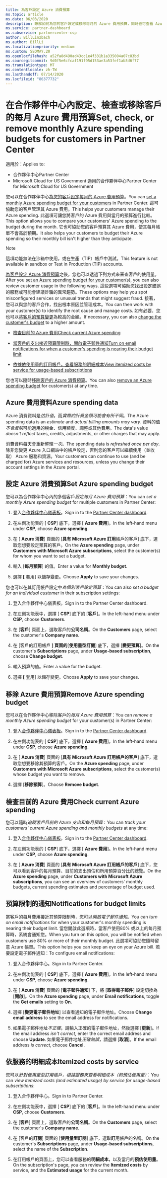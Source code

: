 ```yaml
---
title: 為客戶設定 Azure 消費預算
ms.topic: article
ms.date: 06/03/2020
description: 瞭解如何為您的客戶設定或移除每月的 Azure 費用預算，同時也可查看 Azure 費用資料並設定預算相關通知。
ms.service: partner-dashboard
ms.subservice: partnercenter-csp
author: BillLinzbach
ms.author: BillLi
ms.localizationpriority: medium
ms.custom: SEOMAY.20
ms.openlocfilehash: a52fa8d490ad43cc1e4f331b1a335004a07c83bd
ms.sourcegitcommit: 9d0f5e6cfcaf191f95d153ae3a53fef1ab3d6f77
ms.translationtype: MT
ms.contentlocale: zh-TW
ms.lasthandoff: 07/14/2020
ms.locfileid: "86377732"
---
```

# <a name="set-check-or-remove-monthly-azure-spending-budgets-for-customers-in-partner-center"></a><span data-ttu-id="c7dc7-103">在合作夥伴中心內設定、檢查或移除客戶的每月 Azure 費用預算</span><span class="sxs-lookup"><span data-stu-id="c7dc7-103">Set, check, or remove monthly Azure spending budgets for customers in Partner Center</span></span>

<span data-ttu-id="c7dc7-104">適用於︰</span><span class="sxs-lookup"><span data-stu-id="c7dc7-104">Applies to:</span></span>

- <span data-ttu-id="c7dc7-105">合作夥伴中心</span><span class="sxs-lookup"><span data-stu-id="c7dc7-105">Partner Center</span></span>
- <span data-ttu-id="c7dc7-106">Microsoft Cloud for US Government 適用的合作夥伴中心</span><span class="sxs-lookup"><span data-stu-id="c7dc7-106">Partner Center for Microsoft Cloud for US Government</span></span>

<span data-ttu-id="c7dc7-107">您可以在合作夥伴中心[為您的客戶設定每月的 Azure 費用預算](#set-azure-spending-budget)。</span><span class="sxs-lookup"><span data-stu-id="c7dc7-107">You can [set a monthly Azure spending budget for your customers](#set-azure-spending-budget) in Partner Center.</span></span> <span data-ttu-id="c7dc7-108">這可協助您的客戶管理其 Azure 費用。</span><span class="sxs-lookup"><span data-stu-id="c7dc7-108">This helps your customers manage their Azure spending.</span></span> <span data-ttu-id="c7dc7-109">此選項可讓您將客戶的 Azure 費用與當月的預算進行比較。</span><span class="sxs-lookup"><span data-stu-id="c7dc7-109">This option allows you to compare your customers' Azure spending to the budget during the month.</span></span> <span data-ttu-id="c7dc7-110">它也可協助您的客戶預算其 Azure 費用，使其每月帳單不會高於預期。</span><span class="sxs-lookup"><span data-stu-id="c7dc7-110">It also helps your customers to budget their Azure spending so their monthly bill isn't higher than they anticipate.</span></span>

> [!NOTE]  
> <span data-ttu-id="c7dc7-111">這項功能無法在沙箱中使用，或在生產（TIP）帳戶中測試。</span><span class="sxs-lookup"><span data-stu-id="c7dc7-111">This feature is not available in sandbox or Test in Production (TIP) accounts.</span></span>

<span data-ttu-id="c7dc7-112">[為客戶設定 Azure 消費預算](#set-azure-spending-budget)之後，您也可以透過下列方式來審查客戶的使用量。</span><span class="sxs-lookup"><span data-stu-id="c7dc7-112">After you [set an Azure spending budget for your customer(s)](#set-azure-spending-budget), you can also review customer usage in the following ways.</span></span> <span data-ttu-id="c7dc7-113">這些選項可協助您找出設定錯誤的服務或可能會建議詐騙的異常趨勢。</span><span class="sxs-lookup"><span data-stu-id="c7dc7-113">These options may help you spot misconfigured services or unusual trends that might suggest fraud.</span></span> <span data-ttu-id="c7dc7-114">接著，您可以與您的客戶合作，找出根本原因並管理成本。</span><span class="sxs-lookup"><span data-stu-id="c7dc7-114">You can then work with your customer(s) to identify the root cause and manage costs.</span></span> <span data-ttu-id="c7dc7-115">如有必要，您也可以[將客戶的預算變更](#set-azure-spending-budget)為較高的金額。</span><span class="sxs-lookup"><span data-stu-id="c7dc7-115">If necessary, you can also [change the customer's budget](#set-azure-spending-budget) to a higher amount.</span></span>

- [<span data-ttu-id="c7dc7-116">檢查目前的 Azure 費用</span><span class="sxs-lookup"><span data-stu-id="c7dc7-116">Check current Azure spending</span></span>](#check-current-azure-spending)

- [<span data-ttu-id="c7dc7-117">當客戶的支出接近預算限制時，開啟電子郵件通知</span><span class="sxs-lookup"><span data-stu-id="c7dc7-117">Turn on email notifications for when a customer's spending is nearing their budget limit</span></span>](#notifications-for-budget-limits)

- [<span data-ttu-id="c7dc7-118">依據依使用量的訂用帳戶，查看服務的明細成本</span><span class="sxs-lookup"><span data-stu-id="c7dc7-118">View itemized costs by service for usage-based subscriptions</span></span>](#itemized-costs-by-service)

<span data-ttu-id="c7dc7-119">您也可以隨時[移除客戶的 Azure 消費預算](#remove-azure-spending-budget)。</span><span class="sxs-lookup"><span data-stu-id="c7dc7-119">You can also [remove an Azure spending budget](#remove-azure-spending-budget) for customer(s) at any time.</span></span>

## <a name="azure-spending-data"></a><span data-ttu-id="c7dc7-120">Azure 費用資料</span><span class="sxs-lookup"><span data-stu-id="c7dc7-120">Azure spending data</span></span>

<span data-ttu-id="c7dc7-121">Azure 消費資料是*估計值*，而*實際的計費金額可能會有所不同*。</span><span class="sxs-lookup"><span data-stu-id="c7dc7-121">The Azure spending data is an *estimate* and *actual billing amounts may vary*.</span></span> <span data-ttu-id="c7dc7-122">資料的值*不會反映*可能適用的稅金、信用額度、調整或其他費用。</span><span class="sxs-lookup"><span data-stu-id="c7dc7-122">The data's value *doesn't reflect* taxes, credits, adjustments, or other charges that may apply.</span></span>

<span data-ttu-id="c7dc7-123">消費資料每天會重新整理*一次*。</span><span class="sxs-lookup"><span data-stu-id="c7dc7-123">The spending data is *refreshed once per day*.</span></span> <span data-ttu-id="c7dc7-124">除非您變更 Azure 入口網站中的帳戶設定，否則您的客戶可以繼續使用（並收取） Azure 服務和資源。</span><span class="sxs-lookup"><span data-stu-id="c7dc7-124">Your customers can continue to use (and be charged for) Azure services and resources, unless you change their account settings in the Azure portal.</span></span>

## <a name="set-azure-spending-budget"></a><span data-ttu-id="c7dc7-125">設定 Azure 消費預算</span><span class="sxs-lookup"><span data-stu-id="c7dc7-125">Set Azure spending budget</span></span>

<span data-ttu-id="c7dc7-126">您可以為合作夥伴中心內的多個客戶*設定每月 Azure 費用預算*：</span><span class="sxs-lookup"><span data-stu-id="c7dc7-126">You can *set a monthly Azure spending budget* for multiple customers in Partner Center:</span></span>

1. <span data-ttu-id="c7dc7-127">登入[合作夥伴中心儀表板](https://partner.microsoft.com/dashboard/)。</span><span class="sxs-lookup"><span data-stu-id="c7dc7-127">Sign in to the [Partner Center dashboard](https://partner.microsoft.com/dashboard/).</span></span>

2. <span data-ttu-id="c7dc7-128">在左側功能表的 [ **CSP**] 底下，選擇 [ **Azure 費用**]。</span><span class="sxs-lookup"><span data-stu-id="c7dc7-128">In the left-hand menu under **CSP**, choose **Azure spending**.</span></span>

3. <span data-ttu-id="c7dc7-129">在 [ **Azure 消費**] 頁面的 [**具有 Microsoft Azure 訂用**帳戶的客戶] 底下，選取您想要設定預算的客戶。</span><span class="sxs-lookup"><span data-stu-id="c7dc7-129">On the **Azure spending** page, under **Customers with Microsoft Azure subscriptions**, select the customer(s) for whom you want to set a budget.</span></span>

4. <span data-ttu-id="c7dc7-130">輸入 [**每月預算**] 的值。</span><span class="sxs-lookup"><span data-stu-id="c7dc7-130">Enter a value for **Monthly budget**.</span></span>

5. <span data-ttu-id="c7dc7-131">選擇 **[** 套用] 以儲存變更。</span><span class="sxs-lookup"><span data-stu-id="c7dc7-131">Choose **Apply** to save your changes.</span></span>

<span data-ttu-id="c7dc7-132">您也可以在其訂用帳戶設定中*為個別客戶設定預算*：</span><span class="sxs-lookup"><span data-stu-id="c7dc7-132">You can also *set a budget for an individual customer* in their subscription settings:</span></span>

1. <span data-ttu-id="c7dc7-133">登入合作夥伴中心儀表板。</span><span class="sxs-lookup"><span data-stu-id="c7dc7-133">Sign in to the Partner Center dashboard.</span></span>

2. <span data-ttu-id="c7dc7-134">在左側功能表中，選擇 [ **CSP**] 底下的 [**客戶**]。</span><span class="sxs-lookup"><span data-stu-id="c7dc7-134">In the left-hand menu under **CSP**, choose **Customers**.</span></span>

3. <span data-ttu-id="c7dc7-135">在 [**客戶**] 頁面上，選取客戶的**公司名稱**。</span><span class="sxs-lookup"><span data-stu-id="c7dc7-135">On the **Customers** page, select the customer's **Company name**.</span></span>

4. <span data-ttu-id="c7dc7-136">在 [客戶的訂用帳戶 **] 頁面的**[**使用量型訂閱**] 底下，選擇 [**變更預算**]。</span><span class="sxs-lookup"><span data-stu-id="c7dc7-136">On the customer's **Subscriptions** page, under **Usage-based subscription**, choose **Change budget**.</span></span>

5. <span data-ttu-id="c7dc7-137">輸入預算的值。</span><span class="sxs-lookup"><span data-stu-id="c7dc7-137">Enter a value for the budget.</span></span>

6. <span data-ttu-id="c7dc7-138">選擇 **[** 套用] 以儲存變更。</span><span class="sxs-lookup"><span data-stu-id="c7dc7-138">Choose **Apply** to save your changes.</span></span>

## <a name="remove-azure-spending-budget"></a><span data-ttu-id="c7dc7-139">移除 Azure 費用預算</span><span class="sxs-lookup"><span data-stu-id="c7dc7-139">Remove Azure spending budget</span></span>

<span data-ttu-id="c7dc7-140">您可以在合作夥伴中心移除客戶的*每月 Azure 費用預算*：</span><span class="sxs-lookup"><span data-stu-id="c7dc7-140">You can *remove a monthly Azure spending budget* for your customer(s) in Partner Center:</span></span>

1. <span data-ttu-id="c7dc7-141">登入[合作夥伴中心儀表板](https://partner.microsoft.com/dashboard/)。</span><span class="sxs-lookup"><span data-stu-id="c7dc7-141">Sign in to the [Partner Center dashboard](https://partner.microsoft.com/dashboard/).</span></span>

2. <span data-ttu-id="c7dc7-142">在左側功能表的 [ **CSP**] 底下，選擇 [ **Azure 費用**]。</span><span class="sxs-lookup"><span data-stu-id="c7dc7-142">In the left-hand menu under **CSP**, choose **Azure spending**.</span></span>

3. <span data-ttu-id="c7dc7-143">在 [ **Azure 消費**] 頁面的 [**具有 Microsoft Azure 訂用帳戶的客戶**] 底下，選取您想要移除其預算的客戶。</span><span class="sxs-lookup"><span data-stu-id="c7dc7-143">On the **Azure spending** page, under **Customers with Microsoft Azure subscriptions**, select the customer(s) whose budget you want to remove.</span></span>

4. <span data-ttu-id="c7dc7-144">選擇 [**移除預算**]。</span><span class="sxs-lookup"><span data-stu-id="c7dc7-144">Choose **Remove budget**.</span></span>

## <a name="check-current-azure-spending"></a><span data-ttu-id="c7dc7-145">檢查目前的 Azure 費用</span><span class="sxs-lookup"><span data-stu-id="c7dc7-145">Check current Azure spending</span></span>

<span data-ttu-id="c7dc7-146">您可以隨時*追蹤客戶目前的 Azure 支出和每月預算*：</span><span class="sxs-lookup"><span data-stu-id="c7dc7-146">You can *track your customers' current Azure spending and monthly budgets* at any time:</span></span>

1. <span data-ttu-id="c7dc7-147">登入[合作夥伴中心儀表板](https://partner.microsoft.com/dashboard/)。</span><span class="sxs-lookup"><span data-stu-id="c7dc7-147">Sign in to the [Partner Center dashboard](https://partner.microsoft.com/dashboard/).</span></span>

2. <span data-ttu-id="c7dc7-148">在左側功能表的 [ **CSP**] 底下，選擇 [ **Azure 費用**]。</span><span class="sxs-lookup"><span data-stu-id="c7dc7-148">In the left-hand menu under **CSP**, choose **Azure spending**.</span></span>

3. <span data-ttu-id="c7dc7-149">在 [ **Azure 消費**] 頁面的 [**具有 Microsoft Azure 訂用帳戶的客戶**] 底下，您可以看到客戶的每月預算、目前的支出預估和所用預算百分比的總覽。</span><span class="sxs-lookup"><span data-stu-id="c7dc7-149">On the **Azure spending** page, under **Customers with Microsoft Azure subscriptions**, you can see an overview of customers' monthly budgets, current spending estimates and percentage of budget used.</span></span>

## <a name="notifications-for-budget-limits"></a><span data-ttu-id="c7dc7-150">預算限制的通知</span><span class="sxs-lookup"><span data-stu-id="c7dc7-150">Notifications for budget limits</span></span>

<span data-ttu-id="c7dc7-151">當客戶的每月費用接近其預算限制時，您可以*開啟電子郵件通知*。</span><span class="sxs-lookup"><span data-stu-id="c7dc7-151">You can *turn on email notifications* for when your customer's monthly spending is nearing their budget limit.</span></span> <span data-ttu-id="c7dc7-152">當您開啟此選項時，當客戶使用80% 或以上的每月預算時，系統會通知您。</span><span class="sxs-lookup"><span data-stu-id="c7dc7-152">When you turn on this option, you will be notified when customers use 80% or more of their monthly budget.</span></span> <span data-ttu-id="c7dc7-153">此選項可協助您隨時留意 Azure 帳單。</span><span class="sxs-lookup"><span data-stu-id="c7dc7-153">This option helps you can keep an eye on your Azure bill.</span></span> <span data-ttu-id="c7dc7-154">若要設定電子郵件通知：</span><span class="sxs-lookup"><span data-stu-id="c7dc7-154">To configure email notifications:</span></span>

1. <span data-ttu-id="c7dc7-155">登入合作夥伴中心。</span><span class="sxs-lookup"><span data-stu-id="c7dc7-155">Sign in to Partner Center.</span></span>

2. <span data-ttu-id="c7dc7-156">在左側功能表的 [ **CSP**] 底下，選擇 [ **Azure 費用**]。</span><span class="sxs-lookup"><span data-stu-id="c7dc7-156">In the left-hand menu under **CSP**, choose **Azure spending**.</span></span>

3. <span data-ttu-id="c7dc7-157">在 [ **Azure 消費**] 頁面的 [**電子郵件通知**] 下，將 [**取得電子郵件**] 設定切換為 [**開啟**]。</span><span class="sxs-lookup"><span data-stu-id="c7dc7-157">On the **Azure spending** page, under **Email notifications**, toggle the **Get emails** setting to **On**.</span></span>

4. <span data-ttu-id="c7dc7-158">選擇 [**變更電子郵件地址**] 以查看通知的電子郵件地址。</span><span class="sxs-lookup"><span data-stu-id="c7dc7-158">Choose **Change email address** to see the email address for notifications.</span></span>

5. <span data-ttu-id="c7dc7-159">如果電子郵件地址*不正確*，請輸入正確的電子郵件地址，然後選擇 [**更新**]。</span><span class="sxs-lookup"><span data-stu-id="c7dc7-159">If the email address *isn't correct*, enter the correct email address and choose **Update**.</span></span> <span data-ttu-id="c7dc7-160">如果電子郵件地址*正確無誤*，請選擇 [**取消**]。</span><span class="sxs-lookup"><span data-stu-id="c7dc7-160">If the email address *is correct*, choose **Cancel**.</span></span>

## <a name="itemized-costs-by-service"></a><span data-ttu-id="c7dc7-161">依服務的明細成本</span><span class="sxs-lookup"><span data-stu-id="c7dc7-161">Itemized costs by service</span></span>

<span data-ttu-id="c7dc7-162">您可以*針對使用量型訂用帳戶，根據服務來查看明細成本（和預估使用量）*：</span><span class="sxs-lookup"><span data-stu-id="c7dc7-162">You can *view itemized costs (and estimated usage) by service for usage-based subscriptions*:</span></span>

1. <span data-ttu-id="c7dc7-163">登入合作夥伴中心。</span><span class="sxs-lookup"><span data-stu-id="c7dc7-163">Sign in to Partner Center.</span></span>

2. <span data-ttu-id="c7dc7-164">在左側功能表中，選擇 [ **CSP**] 底下的 [**客戶**]。</span><span class="sxs-lookup"><span data-stu-id="c7dc7-164">In the left-hand menu under **CSP**, choose **Customers**.</span></span>

3. <span data-ttu-id="c7dc7-165">在 [**客戶**] 頁面上，選取客戶的**公司名稱**。</span><span class="sxs-lookup"><span data-stu-id="c7dc7-165">On the **Customers** page, select the customer's **Company name**.</span></span>

4. <span data-ttu-id="c7dc7-166">在 [客戶的**訂閱**] 頁面的 [**使用量型訂閱**] 底下，選取**訂**用帳戶的名稱。</span><span class="sxs-lookup"><span data-stu-id="c7dc7-166">On the customer's **Subscriptions** page, under **Usage-based subscriptions**, select the name of the **Subscription**.</span></span>

5. <span data-ttu-id="c7dc7-167">在訂用帳戶的頁面上，您可以查看服務的**明細成本**，以及當月的**預估使用量**。</span><span class="sxs-lookup"><span data-stu-id="c7dc7-167">On the subscription's page, you can review the **Itemized costs** by service, and the **Estimated usage** for the current month.</span></span>
